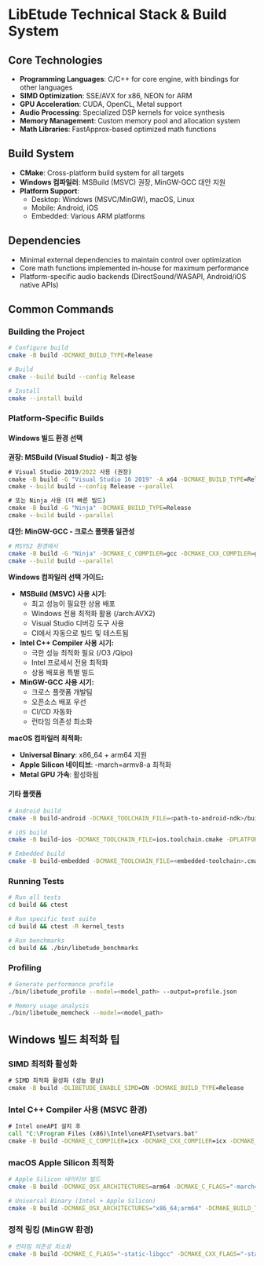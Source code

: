 # LibEtude Technical Stack & Build System

## Core Technologies

- **Programming Languages**: C/C++ for core engine, with bindings for other languages
- **SIMD Optimization**: SSE/AVX for x86, NEON for ARM
- **GPU Acceleration**: CUDA, OpenCL, Metal support
- **Audio Processing**: Specialized DSP kernels for voice synthesis
- **Memory Management**: Custom memory pool and allocation system
- **Math Libraries**: FastApprox-based optimized math functions

## Build System

- **CMake**: Cross-platform build system for all targets
- **Windows 컴파일러**: MSBuild (MSVC) 권장, MinGW-GCC 대안 지원
- **Platform Support**:
  - Desktop: Windows (MSVC/MinGW), macOS, Linux
  - Mobile: Android, iOS
  - Embedded: Various ARM platforms

## Dependencies

- Minimal external dependencies to maintain control over optimization
- Core math functions implemented in-house for maximum performance
- Platform-specific audio backends (DirectSound/WASAPI, Android/iOS native APIs)

## Common Commands

### Building the Project

```bash
# Configure build
cmake -B build -DCMAKE_BUILD_TYPE=Release

# Build
cmake --build build --config Release

# Install
cmake --install build
```

### Platform-Specific Builds

#### Windows 빌드 환경 선택

**권장: MSBuild (Visual Studio) - 최고 성능**
```cmd
# Visual Studio 2019/2022 사용 (권장)
cmake -B build -G "Visual Studio 16 2019" -A x64 -DCMAKE_BUILD_TYPE=Release
cmake --build build --config Release --parallel

# 또는 Ninja 사용 (더 빠른 빌드)
cmake -B build -G "Ninja" -DCMAKE_BUILD_TYPE=Release
cmake --build build --parallel
```

**대안: MinGW-GCC - 크로스 플랫폼 일관성**
```bash
# MSYS2 환경에서
cmake -B build -G "Ninja" -DCMAKE_C_COMPILER=gcc -DCMAKE_CXX_COMPILER=g++ -DCMAKE_BUILD_TYPE=Release
cmake --build build --parallel
```

**Windows 컴파일러 선택 가이드:**
- **MSBuild (MSVC) 사용 시기:**
  - 최고 성능이 필요한 상용 배포
  - Windows 전용 최적화 활용 (/arch:AVX2)
  - Visual Studio 디버깅 도구 사용
  - CI에서 자동으로 빌드 및 테스트됨
- **Intel C++ Compiler 사용 시기:**
  - 극한 성능 최적화 필요 (/O3 /Qipo)
  - Intel 프로세서 전용 최적화
  - 상용 배포용 특별 빌드
- **MinGW-GCC 사용 시기:**
  - 크로스 플랫폼 개발팀
  - 오픈소스 배포 우선
  - CI/CD 자동화
  - 런타임 의존성 최소화

**macOS 컴파일러 최적화:**
- **Universal Binary**: x86_64 + arm64 지원
- **Apple Silicon 네이티브**: -march=armv8-a 최적화
- **Metal GPU 가속**: 활성화됨

#### 기타 플랫폼

```bash
# Android build
cmake -B build-android -DCMAKE_TOOLCHAIN_FILE=<path-to-android-ndk>/build/cmake/android.toolchain.cmake -DANDROID_ABI=arm64-v8a

# iOS build
cmake -B build-ios -DCMAKE_TOOLCHAIN_FILE=ios.toolchain.cmake -DPLATFORM=OS64

# Embedded build
cmake -B build-embedded -DCMAKE_TOOLCHAIN_FILE=<embedded-toolchain>.cmake -DLIBETUDE_MINIMAL=ON
```

### Running Tests

```bash
# Run all tests
cd build && ctest

# Run specific test suite
cd build && ctest -R kernel_tests

# Run benchmarks
cd build && ./bin/libetude_benchmarks
```

### Profiling

```bash
# Generate performance profile
./bin/libetude_profile --model=<model_path> --output=profile.json

# Memory usage analysis
./bin/libetude_memcheck --model=<model_path>
```

## Windows 빌드 최적화 팁

### SIMD 최적화 활성화
```cmd
# SIMD 최적화 활성화 (성능 향상)
cmake -B build -DLIBETUDE_ENABLE_SIMD=ON -DCMAKE_BUILD_TYPE=Release
```

### Intel C++ Compiler 사용 (MSVC 환경)
```cmd
# Intel oneAPI 설치 후
call "C:\Program Files (x86)\Intel\oneAPI\setvars.bat"
cmake -B build -DCMAKE_C_COMPILER=icx -DCMAKE_CXX_COMPILER=icx -DCMAKE_BUILD_TYPE=Release -DCMAKE_C_FLAGS="/arch:AVX2 /O3 /Qipo" -DCMAKE_CXX_FLAGS="/arch:AVX2 /O3 /Qipo"
```

### macOS Apple Silicon 최적화
```bash
# Apple Silicon 네이티브 빌드
cmake -B build -DCMAKE_OSX_ARCHITECTURES=arm64 -DCMAKE_C_FLAGS="-march=armv8-a -mtune=native -O3" -DCMAKE_CXX_FLAGS="-march=armv8-a -mtune=native -O3" -DCMAKE_BUILD_TYPE=Release

# Universal Binary (Intel + Apple Silicon)
cmake -B build -DCMAKE_OSX_ARCHITECTURES="x86_64;arm64" -DCMAKE_BUILD_TYPE=Release
```

### 정적 링킹 (MinGW 환경)
```bash
# 런타임 의존성 최소화
cmake -B build -DCMAKE_C_FLAGS="-static-libgcc" -DCMAKE_CXX_FLAGS="-static-libgcc -static-libstdc++" -DCMAKE_BUILD_TYPE=Release
```